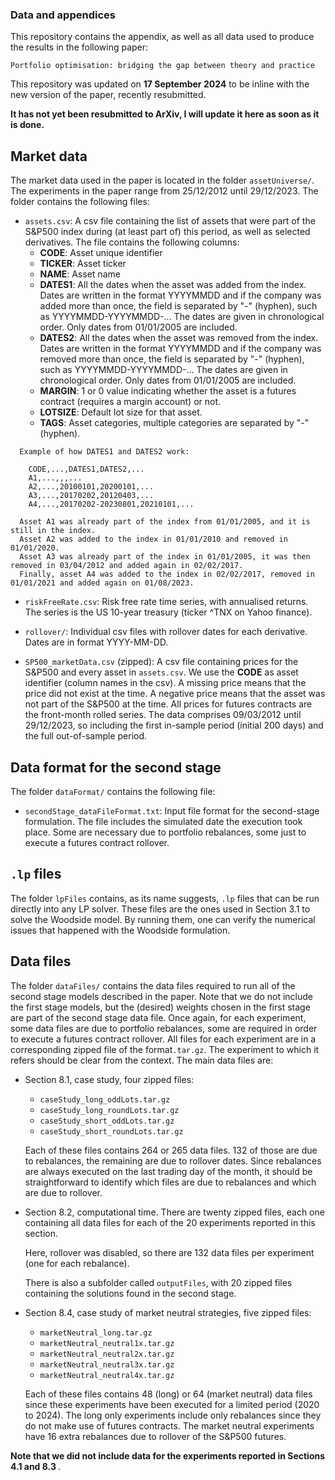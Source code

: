 ### Data and appendices

This repository contains the appendix, as well as all data used to produce the results in the following paper:

`Portfolio optimisation: bridging the gap between theory and practice`

This repository was updated on **17 September 2024** to be inline with the new version of the paper, recently resubmitted.

**It has not yet been resubmitted to ArXiv, I will update it here as soon as it is done.**

## Market data

The market data used in the paper is located in the folder `assetUniverse/`. The experiments in the paper range from 25/12/2012 until 29/12/2023. The folder contains the following files:

 - `assets.csv`: A csv file containing the list of assets that were part of the S&P500 index during (at least part of) this period, as well as selected derivatives. The file contains the following columns:
   - **CODE**: Asset unique identifier
   - **TICKER**: Asset ticker
   - **NAME**: Asset name
   - **DATES1**: All the dates when the asset was added from the index. Dates are written in the format YYYYMMDD and if the company was added more than once, the field is separated by "-" (hyphen), such as YYYYMMDD-YYYYMMDD-... The dates are given in chronological order. Only dates from 01/01/2005 are included.
   - **DATES2**: All the dates when the asset was removed from the index. Dates are written in the format YYYYMMDD and if the company was removed more than once, the field is separated by "-" (hyphen), such as YYYYMMDD-YYYYMMDD-... The dates are given in chronological order. Only dates from 01/01/2005 are included.
   - **MARGIN**: 1 or 0 value indicating whether the asset is a futures contract (requires a margin account) or not.
   - **LOTSIZE**: Default lot size for that asset.
   - **TAGS**: Asset categories, multiple categories are separated by "-" (hyphen).

 ```
   Example of how DATES1 and DATES2 work:

     CODE,...,DATES1,DATES2,...
     A1,...,,,...
     A2,...,20100101,20200101,...
     A3,...,20170202,20120403,...
     A4,...,20170202-20230801,20210101,...

   Asset A1 was already part of the index from 01/01/2005, and it is still in the index.
   Asset A2 was added to the index in 01/01/2010 and removed in 01/01/2020.
   Asset A3 was already part of the index in 01/01/2005, it was then removed in 03/04/2012 and added again in 02/02/2017.
   Finally, asset A4 was added to the index in 02/02/2017, removed in 01/01/2021 and added again on 01/08/2023.
 ```
 -  `riskFreeRate.csv`: Risk free rate time series, with annualised returns. The series is the US 10-year treasury (ticker ^TNX on Yahoo finance).

 -  `rollover/`: Individual csv files with rollover dates for each derivative. Dates are in format YYYY-MM-DD.

 -  `SP500_marketData.csv` (zipped): A csv file containing prices for the S&P500 and every asset in `assets.csv`. We use the **CODE** as asset identifier (column names in the csv). A missing price means that the price did not exist at the time. A negative price means that the asset was not part of the S&P500 at the time. All prices for futures contracts are the front-month rolled series. The data comprises 09/03/2012 until 29/12/2023, so including the first in-sample period (initial 200 days) and the full out-of-sample period.

## Data format for the second stage

The folder `dataFormat/` contains the following file:

  - `secondStage_dataFileFormat.txt`: Input file format for the second-stage formulation. The file includes the simulated date the execution took place. Some are necessary due to portfolio rebalances, some just to execute a futures contract rollover.

## `.lp` files

The folder `lpFiles` contains, as its name suggests, `.lp` files that can be run directly into any LP solver. These files are the ones used in Section 3.1 to solve the Woodside model. By running them, one can verify the numerical issues that happened with the Woodside formulation.


## Data files

The folder `dataFiles/` contains the data files required to run all of the second stage models described in the paper. Note that we do not include the first stage models, but the (desired) weights chosen in the first stage are part of the second stage data file. Once again, for each experiment, some data files are due to portfolio rebalances, some are required in order to execute a futures contract rollover. All files for each experiment are in a corresponding zipped file of the format`.tar.gz`. The experiment to which it refers should be clear from the context. The main data files are:

 - Section 8.1, case study, four zipped files:
     - `caseStudy_long_oddLots.tar.gz`
     - `caseStudy_long_roundLots.tar.gz`
     - `caseStudy_short_oddLots.tar.gz`
     - `caseStudy_short_roundLots.tar.gz`

   Each of these files contains 264 or 265 data files. 132 of those are due to rebalances, the remaining are due to rollover dates. Since rebalances are always executed on the last trading day of the month, it should be straightforward to identify which files are due to rebalances and which are due to rollover.

 - Section 8.2, computational time. There are twenty zipped files, each one containing all data files for each of the 20 experiments reported in this section.

   Here, rollover was disabled, so there are 132 data files per experiment (one for each rebalance).

   There is also a subfolder called `outputFiles`, with 20 zipped files containing the solutions found in the second stage.
   
 - Section 8.4, case study of market neutral strategies, five zipped files:
     - `marketNeutral_long.tar.gz`
     - `marketNeutral_neutral1x.tar.gz`
     - `marketNeutral_neutral2x.tar.gz`
     - `marketNeutral_neutral3x.tar.gz`
     - `marketNeutral_neutral4x.tar.gz`

   Each of these files contains 48 (long) or 64 (market neutral) data files since these experiments have been executed for a limited period (2020 to 2024). The long only experiments include only rebalances since they do not make use of futures contracts. The market neutral experiments have 16 extra rebalances due to rollover of the S&P500 futures.

<b> Note that we did not include data for the experiments reported in Sections 4.1 and 8.3 </b>.
